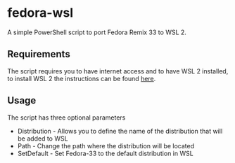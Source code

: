 # fedora-wsl

A simple PowerShell script to port Fedora Remix 33 to WSL 2.

## Requirements

The script requires you to have internet access and to have WSL 2 installed, to install WSL 2 the instructions can be found [here](https://docs.microsoft.com/en-us/windows/wsl/install-win10).

## Usage

The script has three optional parameters

* Distribution - Allows you to define the name of the distribution that will be added to WSL
* Path         - Change the path where the distribution will be located
* SetDefault   - Set Fedora-33 to the default distribution in WSL